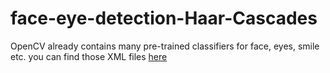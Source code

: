 # face-eye-detection-Haar-Cascades
OpenCV already contains many pre-trained classifiers for face, eyes, smile etc.
you can find those XML files [here]('https://github.com/opencv/opencv/tree/master/data/haarcascades')
